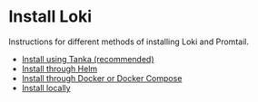 # Install Loki

Instructions for different methods of installing Loki and Promtail.

- [Install using Tanka (recommended)](./tanka.md)
- [Install through Helm](./helm.md)
- [Install through Docker or Docker Compose](./docker.md)
- [Install locally](./local.md)
